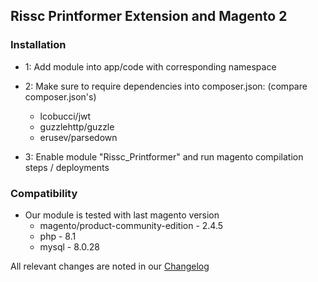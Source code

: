 ## Rissc Printformer Extension and Magento 2

### Installation

- 1: Add module into app/code with corresponding namespace

- 2: Make sure to require dependencies into composer.json: (compare composer.json's)
  - lcobucci/jwt
  - guzzlehttp/guzzle
  - erusev/parsedown

- 3: Enable module "Rissc_Printformer" and run magento compilation steps / deployments

### Compatibility

- Our module is tested with last magento version 
  - magento/product-community-edition - 2.4.5
  - php - 8.1
  - mysql - 8.0.28

All relevant changes are noted in our [Changelog](CHANGELOG.md) 